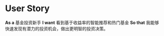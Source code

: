 # User Story

**As a** 基金投资新手
**I want** 看到基于收益率的智能推荐和热门基金
**So that** 我能够快速发现有潜力的投资机会，做出更明智的投资决策。
